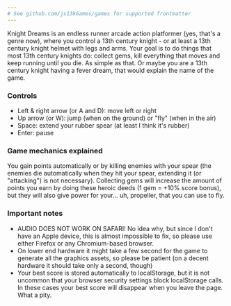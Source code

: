 ```yaml
---
# See github.com/js13kGames/games for supported frontmatter
---
```

Knight Dreams is an endless runner arcade action platformer (yes, that's a genre now), where you control a 13th century knight - or at least a 13th century knight helmet with legs and arms. Your goal is to do things that most 13th century knights do: collect gems, kill everything that moves and keep running until you die. As simple as that. Or maybe you are a 13th century knight having a fever dream, that would explain the name of the game.

### Controls
- Left & right arrow (or A and D): move left or right
- Up arrow (or W): jump (when on the ground) or "fly" (when in the air)
- Space: extend your rubber spear (at least I think it's rubber)
- Enter: pause

### Game mechanics explained
You gain points automatically or by killing enemies with your spear (the enemies die automatically when they hit your spear, extending it (or "attacking") is not necessary). Collecting gems will increase the amount of points you earn by doing these heroic deeds (1 gem = +10% score bonus), but they will also give power for your... uh, propeller, that you can use to fly. 

### Important notes
- AUDIO DOES NOT WORK ON SAFARI! No idea why, but since I don't have an Apple device, this is almost impossible to fix, so please use either Firefox or any Chromium-based browser.
- On lower end hardware it might take a few second for the game to generate all the graphics assets, so please be patient (on a decent hardware it should take only a second, though)
- Your best score is stored automatically to localStorage, but it is not uncommon that your browser security settings block localStorage calls. In these cases your best score will disappear when you leave the page. What a pity.
